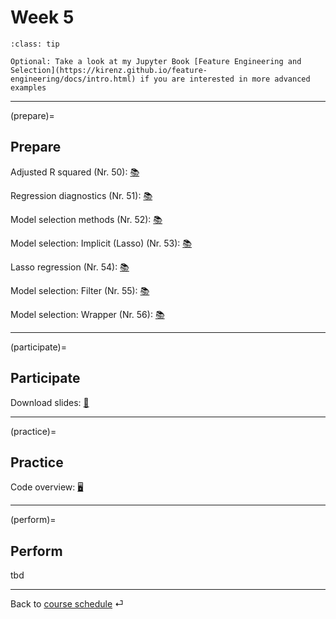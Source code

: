 # Week 5


```{admonition} Optional
:class: tip

Optional: Take a look at my Jupyter Book [Feature Engineering and Selection](https://kirenz.github.io/feature-engineering/docs/intro.html) if you are interested in more advanced examples
```


---

(prepare)=
## Prepare

Adjusted R squared (Nr. 50): [📚](https://openintro-ims.netlify.app/model-mlr.html#adjusted-r-squared)

Regression diagnostics (Nr. 51): [📚](https://mlu-explain.github.io/linear-regression/)

Model selection methods (Nr. 52): [📚](http://www.feat.engineering/selection.html)

Model selection: Implicit (Lasso) (Nr. 53): [📚](https://www.statlearning.com/)

Lasso regression (Nr. 54): [📚](https://www.statlearning.com/)

Model selection: Filter (Nr. 55): [📚](http://www.feat.engineering/selection.html)

Model selection: Wrapper (Nr. 56): [📚](http://www.feat.engineering/selection.html)

---

(participate)=
## Participate


Download slides: [📑](https://drive.google.com/file/d/1-v-4QClDIy9rKlE4vjnC7X3LAZHUldy3/view?usp=sharing)



---

(practice)=
## Practice


Code overview: [🖥](../code/code-overview.md)


---

(perform)=
## Perform

tbd






---

Back to [course schedule](../docs/course-schedule.md) ⏎
